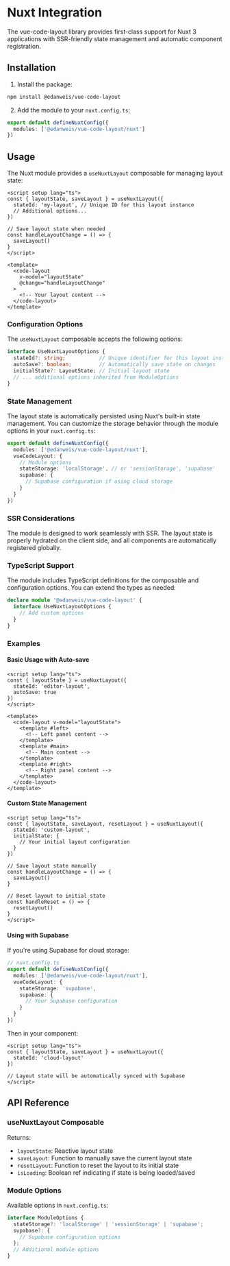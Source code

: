 # Nuxt Integration

The vue-code-layout library provides first-class support for Nuxt 3 applications with SSR-friendly state management and automatic component registration.

## Installation

1. Install the package:
```bash
npm install @edanweis/vue-code-layout
```

2. Add the module to your `nuxt.config.ts`:
```ts
export default defineNuxtConfig({
  modules: ['@edanweis/vue-code-layout/nuxt']
})
```

## Usage

The Nuxt module provides a `useNuxtLayout` composable for managing layout state:

```vue
<script setup lang="ts">
const { layoutState, saveLayout } = useNuxtLayout({
  stateId: 'my-layout', // Unique ID for this layout instance
  // Additional options...
})

// Save layout state when needed
const handleLayoutChange = () => {
  saveLayout()
}
</script>

<template>
  <code-layout
    v-model="layoutState"
    @change="handleLayoutChange"
  >
    <!-- Your layout content -->
  </code-layout>
</template>
```

### Configuration Options

The `useNuxtLayout` composable accepts the following options:

```ts
interface UseNuxtLayoutOptions {
  stateId?: string;           // Unique identifier for this layout instance
  autoSave?: boolean;         // Automatically save state on changes
  initialState?: LayoutState; // Initial layout state
  // ... additional options inherited from ModuleOptions
}
```

### State Management

The layout state is automatically persisted using Nuxt's built-in state management. You can customize the storage behavior through the module options in your `nuxt.config.ts`:

```ts
export default defineNuxtConfig({
  modules: ['@edanweis/vue-code-layout/nuxt'],
  vueCodeLayout: {
    // Module options
    stateStorage: 'localStorage', // or 'sessionStorage', 'supabase'
    supabase: {
      // Supabase configuration if using cloud storage
    }
  }
})
```

### SSR Considerations

The module is designed to work seamlessly with SSR. The layout state is properly hydrated on the client side, and all components are automatically registered globally.

### TypeScript Support

The module includes TypeScript definitions for the composable and configuration options. You can extend the types as needed:

```ts
declare module '@edanweis/vue-code-layout' {
  interface UseNuxtLayoutOptions {
    // Add custom options
  }
}
```

### Examples

#### Basic Usage with Auto-save

```vue
<script setup lang="ts">
const { layoutState } = useNuxtLayout({
  stateId: 'editor-layout',
  autoSave: true
})
</script>

<template>
  <code-layout v-model="layoutState">
    <template #left>
      <!-- Left panel content -->
    </template>
    <template #main>
      <!-- Main content -->
    </template>
    <template #right>
      <!-- Right panel content -->
    </template>
  </code-layout>
</template>
```

#### Custom State Management

```vue
<script setup lang="ts">
const { layoutState, saveLayout, resetLayout } = useNuxtLayout({
  stateId: 'custom-layout',
  initialState: {
    // Your initial layout configuration
  }
})

// Save layout state manually
const handleLayoutChange = () => {
  saveLayout()
}

// Reset layout to initial state
const handleReset = () => {
  resetLayout()
}
</script>
```

#### Using with Supabase

If you're using Supabase for cloud storage:

```ts
// nuxt.config.ts
export default defineNuxtConfig({
  modules: ['@edanweis/vue-code-layout/nuxt'],
  vueCodeLayout: {
    stateStorage: 'supabase',
    supabase: {
      // Your Supabase configuration
    }
  }
})
```

Then in your component:

```vue
<script setup lang="ts">
const { layoutState, saveLayout } = useNuxtLayout({
  stateId: 'cloud-layout'
})

// Layout state will be automatically synced with Supabase
</script>
```

## API Reference

### useNuxtLayout Composable

Returns:
- `layoutState`: Reactive layout state
- `saveLayout`: Function to manually save the current layout state
- `resetLayout`: Function to reset the layout to its initial state
- `isLoading`: Boolean ref indicating if state is being loaded/saved

### Module Options

Available options in `nuxt.config.ts`:

```ts
interface ModuleOptions {
  stateStorage?: 'localStorage' | 'sessionStorage' | 'supabase';
  supabase?: {
    // Supabase configuration options
  };
  // Additional module options
}
``` 